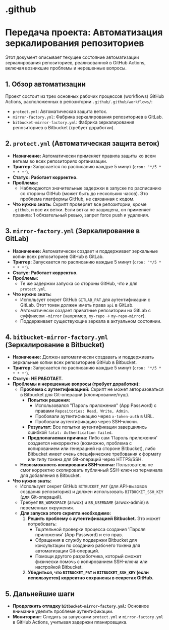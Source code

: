# .github

# Передача проекта: Автоматизация зеркалирования репозиториев

Этот документ описывает текущее состояние автоматизации зеркалирования репозиториев, реализованной в GitHub Actions, включая возникшие проблемы и нерешенные вопросы.

## 1. Обзор автоматизации

Проект состоит из трех основных рабочих процессов (workflows) GitHub Actions, расположенных в репозитории `.github/.github/workflows/`:

*   `protect.yml`: Автоматическая защита веток.
*   `mirror-factory.yml`: Фабрика зеркалирования репозиториев в GitLab.
*   `bitbucket-mirror-factory.yml`: Фабрика зеркалирования репозиториев в Bitbucket (требует доработки).

## 2. `protect.yml` (Автоматическая защита веток)

*   **Назначение:** Автоматически применяет правила защиты ко всем веткам во всех репозиториях организации.
*   **Триггер:** Запускается по расписанию каждые 5 минут (`cron: '*/5 * * * *'`).
*   **Статус:** **Работает корректно.**
*   **Проблемы:**
    *   Наблюдаются значительные задержки в запуске по расписанию со стороны GitHub (может быть до нескольких часов). Это проблема платформы GitHub, не связанная с кодом.
*   **Что нужно знать:** Скрипт проверяет все репозитории, кроме `.github`, и все их ветки. Если ветка не защищена, он применяет правила: 1 обязательный ревью, запрет force push и удаления.

## 3. `mirror-factory.yml` (Зеркалирование в GitLab)

*   **Назначение:** Автоматически создает и поддерживает зеркальные копии всех репозиториев GitHub в GitLab.
*   **Триггер:** Запускается по расписанию каждые 5 минут (`cron: '*/5 * * * *'`).
*   **Статус:** **Работает корректно.**
*   **Проблемы:**
    *   Те же задержки запуска со стороны GitHub, что и для `protect.yml`.
*   **Что нужно знать:**
    *   Использует секрет GitHub `GITLAB_PAT` для аутентификации с GitLab. Этот токен должен иметь права `api` в GitLab.
    *   Автоматически создает приватные репозитории на GitLab с суффиксом `-mirror` (например, `my-repo` -> `my-repo-mirror`).
    *   Поддерживает существующие зеркала в актуальном состоянии.

## 4. `bitbucket-mirror-factory.yml` (Зеркалирование в Bitbucket)

*   **Назначение:** Должен автоматически создавать и поддерживать зеркальные копии всех репозиториев GitHub в Bitbucket.
*   **Триггер:** Запускается по расписанию каждые 5 минут (`cron: '*/5 * * * *'`).
*   **Статус:** **НЕ РАБОТАЕТ.**
*   **Проблемы и нерешенные вопросы (требует доработки):**
    *   **Проблема с аутентификацией:** Скрипт не может авторизоваться в Bitbucket для Git-операций (клонирование/пуш).
        *   **Попытки решения:**
            *   Использовался "Пароль приложения" (App Password) с правами `Repositories: Read, Write, Admin`.
            *   Пробовали аутентификацию через `x-token-auth` в URL.
            *   Пробовали аутентификацию через SSH-ключи.
        *   **Результат:** Все попытки аутентификации завершились ошибкой `fatal: Authentication failed`.
        *   **Предполагаемая причина:** Либо сам 'Пароль приложения' создается некорректно (возможно, проблема с копированием или генерацией на стороне Bitbucket), либо Bitbucket имеет очень специфические требования к формату или типу токена для Git-операций через HTTPS/SSH.
    *   **Невозможность копирования SSH-ключа:** Пользователь не смог корректно скопировать публичный SSH-ключ из терминала для добавления в Bitbucket.
*   **Что нужно знать:**
    *   Использует секрет GitHub `BITBUCKET_PAT` (для API-вызовов создания репозитория) и должен использовать `BITBUCKET_SSH_KEY` (для Git-операций).
    *   Требует `BB_WORKSPACE` (arwox) и `BB_USERNAME` (arwox-admin) в переменных окружения.
    *   **Для запуска этого скрипта необходимо:**
        1.  **Решить проблему с аутентификацией Bitbucket.** Это может потребовать:
            *   Тщательной проверки процесса создания 'Пароля приложения' (App Password) и его прав.
            *   Обращения в службу поддержки Bitbucket для консультации по созданию рабочего токена для автоматизации Git-операций.
            *   Помощи другого разработчика, который сможет физически помочь с копированием SSH-ключа или настройкой Bitbucket.
        2.  **Убедиться, что `BITBUCKET_PAT` и `BITBUCKET_SSH_KEY` (если используется) корректно сохранены в секретах GitHub.**

## 5. Дальнейшие шаги

*   **Продолжить отладку `bitbucket-mirror-factory.yml`:** Основное внимание уделить проблеме аутентификации.
*   **Мониторинг:** Следить за запусками `protect.yml` и `mirror-factory.yml` в GitHub Actions, учитывая задержки планировщика.
